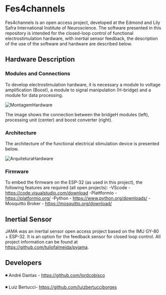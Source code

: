 # Fes4channels

Fes4channels is an open access project, developed at the Edmond and Lily Safra International Institute of Neuroscience. The software presented in this repository is intended for the closed-loop control of functional electrostimulation hardware, with inertial sensor feedback, the description of the use of the software and hardware are described below.


## Hardware Description

### Modules and Connections 

To develop electrostimulation hardware, it is necessary a module to voltage amplification (Boost), a module to signal manipulation (H-bridge) and a module for data processing.

![MontagemHardware](https://user-images.githubusercontent.com/75434453/161472988-60682ab0-1fb1-44a5-afe8-ff088ba89f04.png)


The image shows the connection between the bridgeH modules (left), processing unit (center) and boost converter (right).


### Architecture

The architecture of the functional electrical stimulation device is presented below.

![ArquiteturaHardware](https://user-images.githubusercontent.com/75434453/161472466-8ea788fa-37f4-443b-818d-da9c0ece81d8.png)


### Firmware

To embed the firmware on the ESP-32 (as used in this project), the following features are required (all open projects):
-VScode - https://code.visualstudio.com/download
-Plattformio - https://platformio.org/
-Python - https://www.python.org/downloads/
-Mosquitto Broker - https://mosquitto.org/download/

## Inertial Sensor

JAMA was an inertial sensor open access project based on the IMU GY-80 + ESP-32. It is an option for the feedback sensor for closed loop control. All project information can be found at https://github.com/tuliofalmeida/pyjama.

## Developers

◾ André Dantas - https://github.com/lordcobisco

◾ Luiz Bertucci- https://github.com/luizbertucciborges



